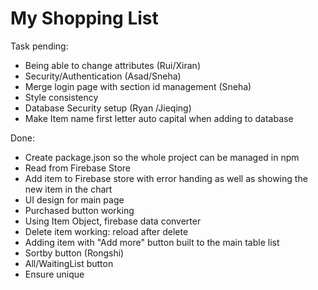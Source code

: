 # My Shopping List

Task pending:

- Being able to change attributes (Rui/Xiran)
- Security/Authentication (Asad/Sneha)
- Merge login page with section id management (Sneha)
- Style consistency
- Database Security setup (Ryan /Jieqing)
- Make Item name first letter auto capital when adding to database


Done:

- Create package.json so the whole project can be managed in npm
- Read from Firebase Store
- Add item to Firebase store with error handing as well as showing the new item in the chart
- UI design for main page
- Purchased button working
- Using Item Object, firebase data converter
- Delete item working: reload after delete
- Adding item with "Add more" button built to the main table list
- Sortby button (Rongshi)
- All/WaitingList button
- Ensure unique

